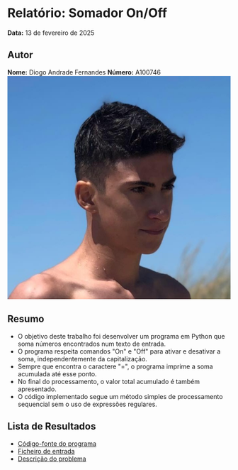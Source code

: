 # Relatório: Somador On/Off

**Data:** 13 de fevereiro de 2025  

## Autor  
**Nome:** Diogo Andrade Fernandes 
**Número:** A100746
![Foto do Autor](imgs/foto-id.jpg)  

## Resumo  
- O objetivo deste trabalho foi desenvolver um programa em Python que soma números encontrados num texto de entrada.  
- O programa respeita comandos "On" e "Off" para ativar e desativar a soma, independentemente da capitalização.  
- Sempre que encontra o caractere "=", o programa imprime a soma acumulada até esse ponto.  
- No final do processamento, o valor total acumulado é também apresentado.  
- O código implementado segue um método simples de processamento sequencial sem o uso de expressões regulares.  

## Lista de Resultados  
- [Código-fonte do programa](SomadorOnOff.py)  
- [Ficheiro de entrada](input.txt)  
- [Descrição do problema](tpc1.pdf)  
